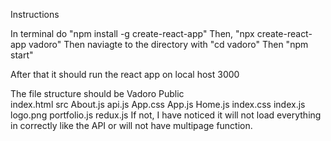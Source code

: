 Instructions

In terminal do "npm install -g create-react-app" Then, "npx create-react-app vadoro" Then naviagte to the directory with "cd vadoro" Then "npm start"

After that it should run the react app on local host 3000

The file structure should be Vadoro 
                                    Public  
                                        index.html
                                    src
                                        About.js
                                        api.js
                                        App.css
                                        App.js
                                        Home.js
                                        index.css
                                        index.js
                                        logo.png
                                        portfolio.js
                                        redux.js
If not, I have noticed it will not load everything in correctly like the API or will not have multipage function. 
